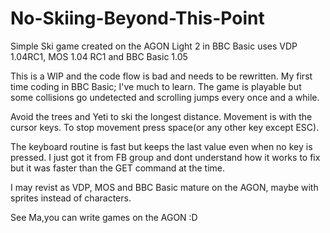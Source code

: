 # No-Skiing-Beyond-This-Point

Simple Ski game created on the AGON Light 2 in BBC Basic
uses VDP 1.04RC1, MOS 1.04 RC1 and BBC Basic 1.05

This is a WIP and the code flow is bad and needs to be rewritten. My first time coding in BBC Basic; I've much to learn.
The game is playable but some collisions go undetected and scrolling jumps every once and a while.

Avoid the trees and Yeti to ski the longest distance.
Movement is with the cursor keys. To stop movement press space(or any other key except ESC).

The keyboard routine is fast but keeps the last value even when no key is pressed. I just got it from FB group and dont understand how it works to fix but it was faster than the GET command at the time.

I may revist as VDP, MOS and BBC Basic mature on the AGON, maybe with sprites instead of characters.

See Ma,you can write games on the AGON :D
